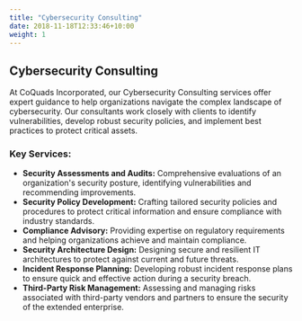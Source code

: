 ```yaml
---
title: "Cybersecurity Consulting"
date: 2018-11-18T12:33:46+10:00
weight: 1
---
```


## Cybersecurity Consulting

At CoQuads Incorporated, our Cybersecurity Consulting services offer expert guidance to help organizations navigate the complex landscape of cybersecurity. Our consultants work closely with clients to identify vulnerabilities, develop robust security policies, and implement best practices to protect critical assets.

### Key Services:
- **Security Assessments and Audits:** Comprehensive evaluations of an organization's security posture, identifying vulnerabilities and recommending improvements.
- **Security Policy Development:** Crafting tailored security policies and procedures to protect critical information and ensure compliance with industry standards.
- **Compliance Advisory:** Providing expertise on regulatory requirements and helping organizations achieve and maintain compliance.
- **Security Architecture Design:** Designing secure and resilient IT architectures to protect against current and future threats.
- **Incident Response Planning:** Developing robust incident response plans to ensure quick and effective action during a security breach.
- **Third-Party Risk Management:** Assessing and managing risks associated with third-party vendors and partners to ensure the security of the extended enterprise.
